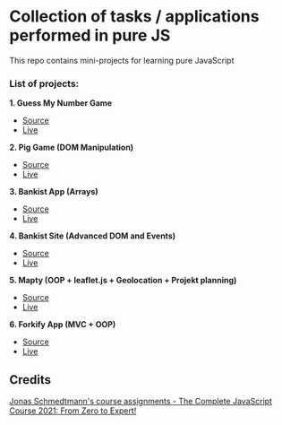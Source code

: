 # Collection of tasks / applications performed in pure JS

This repo contains mini-projects for learning pure JavaScript

### List of projects:

**1. Guess My Number Game**

- [Source](https://github.com/Danilus120/VanillaJS/tree/master/1.%20Guess%20Number%20Game)
- [Live](https://danilus120-guess-my-number.netlify.app/)

**2. Pig Game (DOM Manipulation)**

- [Source](<https://github.com/Danilus120/VanillaJS/tree/master/2.%20Pig-Game%20(DOM%20Manipulation)>)
- [Live](https://danilus120-pig-game.netlify.app/)

**3. Bankist App (Arrays)**

- [Source](<https://github.com/Danilus120/VanillaJS/tree/master/3.%20Bankist%20App%20(Arrays)>)
- [Live](https://danilus120-bankist-app.netlify.app/)

**4. Bankist Site (Advanced DOM and Events)**

- [Source](<https://github.com/Danilus120/VanillaJS/tree/master/4.%20Bankist%20Site%20(Advanced%20DOM%20and%20Events)>)
- [Live](https://danilus120-bankist-site.netlify.app/)

**5. Mapty (OOP + leaflet.js + Geolocation + Projekt planning)**

- [Source](<https://github.com/Danilus120/VanillaJS/tree/master/5.%20Mapty%20(OOP)>)
- [Live](https://danilus120-mapty.netlify.app/)

**6. Forkify App (MVC + OOP)**

- [Source](<https://github.com/Danilus120/VanillaJS/tree/master/6.%20Forkify%20(MVC%20%2B%20OOP)>)
- [Live](https://danilus120-forkify.netlify.app/)

## Credits

[Jonas Schmedtmann's course assignments - The Complete JavaScript Course 2021: From Zero to Expert!](https://codingheroes.io/)
